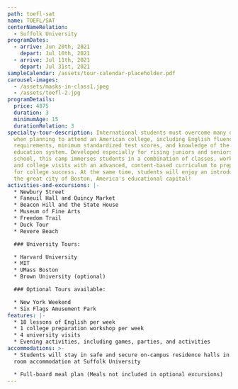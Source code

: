 ```yaml
---
path: toefl-sat
name: TOEFL/SAT
centerNameRelation:
  - Suffolk University
programDates:
  - arrive: Jun 20th, 2021
    depart: Jul 10th, 2021
  - arrive: Jul 11th, 2021
    depart: Jul 31st, 2021
sampleCalendar: /assets/tour-calendar-placeholder.pdf
carousel-images:
  - /assets/masks-in-class1.jpeg
  - /assets/toefl-2.jpg
programDetails:
  price: 4875
  duration: 3
  minimumAge: 15
  durationRelation: 3
specialty-tour-description: International students must overcome many obstacles
  when planning to attend an American college, including English fluency
  requirements, minimum standardized test scores, and knowledge of the US higher
  education system. Developed especially for rising juniors and seniors in high
  school, this camp immerses students in a combination of classes, workshops,
  and college visits with an advanced, content-based curriculum to prepare them
  for college success. At the same time, students will enjoy an introduction to
  the great city of Boston, America's educational capital!
activities-and-excursions: |-
  * Newbury Street
  * Faneuil Hall and Quincy Market
  * Beacon Hill and the State House
  * Museum of Fine Arts
  * Freedom Trail
  * Duck Tour
  * Revere Beach

  ### University Tours:

  * Harvard University
  * MIT
  * UMass Boston
  * Brown University (optional)

  ### Optional Tours available:

  * New York Weekend
  * Six Flags Amusement Park
features: |-
  * 18 lessons of English per week
  * 1 college preparation workshop per week
  * 4 university visits
  * Evening activities, including games, parties, and activities
accommodations: >-
  * Students will stay in safe and secure on-campus residence halls in shared
  room accommodation at Suffolk University

  * Full-board meal plan (Meals not included in optional excursions)
---
```

